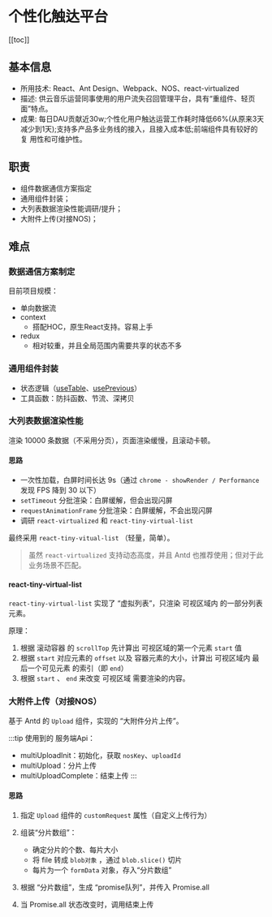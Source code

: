 # 个性化触达平台

[[toc]]

## 基本信息
 - 所用技术: React、Ant Design、Webpack、NOS、react-virtualized
 - 描述: 供云音乐运营同事使用的用户流失召回管理平台，具有“重组件、轻⻚面”特点。
 - 成果: 每日DAU贡献近30w;个性化用户触达运营工作耗时降低66%(从原来3天减少到1天);支持多产品多业务线的接入，且接入成本低;前端组件具有较好的复 用性和可维护性。

## 职责
 - 组件数据通信方案指定
 - 通用组件封装；
 - 大列表数据渲染性能调研/提升；
 - 大附件上传(对接NOS)；


## 难点

### 数据通信方案制定
目前项目规模：

 - 单向数据流
 - context
    - 搭配HOC，原生React支持。容易上手
 - redux
    - 相对较重，并且全局范围内需要共享的状态不多

### 通用组件封装
 - 状态逻辑（[useTable](./DETAIL.md)、[usePrevious](./DETAIL.md)）
 - 工具函数：防抖函数、节流、深拷贝


### 大列表数据渲染性能
渲染 10000 条数据（不采用分页），页面渲染缓慢，且滚动卡顿。
#### 思路
 - 一次性加载，白屏时间长达 9s（通过 `chrome - showRender / Performance` 发现 FPS 降到 30 以下）
 - `setTimeout` 分批渲染：白屏缓解，但会出现闪屏
 - `requestAnimationFrame` 分批渲染：白屏缓解，不会出现闪屏
 - 调研 `react-virtualized` 和 `react-tiny-virtual-list`

最终采用 `react-tiny-vitual-list` （轻量，简单）。
> 虽然 `react-virtualized` 支持动态高度，并且 Antd 也推荐使用；但对于此业务场景不匹配。

#### react-tiny-virtual-list
`react-tiny-virtual-list` 实现了 “虚拟列表”，只渲染 可视区域内 的一部分列表元素。


原理：
 1. 根据 滚动容器 的 `scrollTop` 先计算出 可视区域的第一个元素 `start` 值
 2. 根据 `start` 对应元素的 `offset` 以及 容器元素的大小，计算出 可视区域内 最后一个可见元素 的索引（即 `end`）
 3. 根据 `start` 、 `end` 来改变 可视区域 需要渲染的内容。


### 大附件上传（对接NOS）
基于 Antd 的 `Upload` 组件，实现的 “大附件分片上传”。

:::tip
使用到的 服务端Api：
 - multiUploadInit：初始化，获取 `nosKey`、`uploadId`
 - multiUpload：分片上传
 - multiUploadComplete：结束上传
:::

#### 思路
1. 指定 `Upload` 组件的 `customRequest` 属性（自定义上传行为）

2. 组装“分片数组”：
   - 确定分片的个数、每片大小
   - 将 file 转成 `blob对象` ，通过 `blob.slice()` 切片
   - 每片为一个 `formData` 对象，存入“分片数组”

3. 根据 “分片数组”，生成 “promise队列”，并传入 Promise.all

4. 当 Promise.all 状态改变时，调用结束上传
